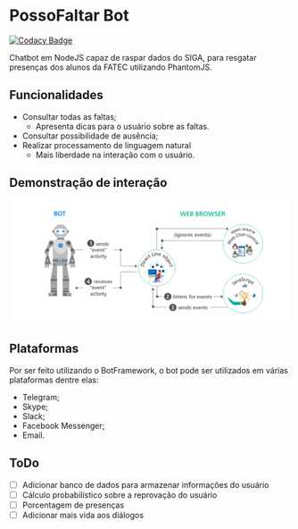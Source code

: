 # PossoFaltar Bot

[![Codacy Badge](https://api.codacy.com/project/badge/Grade/efa06f5c45b2482b874f111002def805)](https://www.codacy.com/app/M3nin0/posso-faltar-bot?utm_source=github.com&amp;utm_medium=referral&amp;utm_content=M3nin0/posso-faltar-bot&amp;utm_campaign=Badge_Grade)

Chatbot em NodeJS capaz de raspar dados do SIGA, para resgatar presenças dos alunos da FATEC utilizando PhantomJS.

## Funcionalidades

* Consultar todas as faltas;
  * Apresenta dicas para o usuário sobre as faltas.
* Consultar possibilidade de ausência;
* Realizar processamento de linguagem natural
  * Mais liberdade na interação com o usuário.

## Demonstração de interação

[![DEMO](./images/back-channel.png)](https://youtu.be/DjYLdhQyDbs)

## Plataformas

Por ser feito utilizando o BotFramework, o bot pode ser utilizados em várias plataformas dentre elas:
* Telegram;
* Skype;
* Slack;
* Facebook Messenger;
* Email.

## ToDo

- [ ] Adicionar banco de dados para armazenar informações do usuário
- [ ] Cálculo probabilístico sobre a reprovação do usuário
- [ ] Porcentagem de presenças
- [ ] Adicionar mais vida aos diálogos
